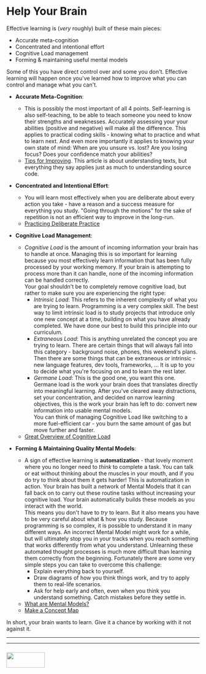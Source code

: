 # Help Your Brain

Effective learning is (_very_ roughly) built of these main pieces:
* Accurate meta-cognition 
* Concentrated and intentional effort
* Cognitive Load management
* Forming & maintaining useful mental models

Some of this you have direct control over and some you don't.  Effective learning will happen once you've learned how to improve what you can control and manage what you can't.  


* __Accurate Meta-Cognition__:
  * This is possibly the most important of all 4 points.  Self-learning is also self-teaching, to be able to teach someone you need to know their strengths and weaknesses. Accurately assessing your your abilities (positive and negative) will make all the difference. This applies to practical coding skills - knowing what to practice and what to learn next. 
  And even more importantly it applies to knowing your own state of mind: When are you unsure vs. lost? Are you losing focus? Does your confidence match your abilities? 
  * [Tips for Improving](http://www.learningscientists.org/blog/2017/3/30-1).  This article is about understanding texts, but everything they say applies just as much to understanding source code.

* __Concentrated and Intentional Effort__:
  * You will learn most effectively when you are deliberate about every action you take - have a reason and a success measure for everything you study.  "Going through the motions" for the sake of repetition is not an efficient way to improve in the long-run.  
  * [Practicing Deliberate Practice](https://medium.com/the-crossover-cast/get-better-at-anything-6-steps-of-deliberate-practice-19830bfc9460)

* __Cognitive Load Management__:
  * _Cognitive Load_ is the amount of incoming information your brain has to handle at once.  Managing this is so important for learning because you most effectively learn information that has been fully processed by your working memory. If your brain is attempting to process more than it can handle, none of the incoming information can be handled correctly.  
  Your goal shouldn't be to completely remove cognitive load, but rather to make sure you are experiencing the right type:
    * _Intrinsic Load_:  This refers to the inherent complexity of what you are trying to learn.  Programming is a very complex skill.  The best way to limit intrinsic load is to study projects that introduce only one new concept at a time, building on what you have already completed. We have done our best to build this principle into our curriculum.
    * _Extraneous Load_:  This is anything unrelated the concept you are trying to learn.   There are certain things that will always fall into this category - background noise, phones, this weekend's plans.  Then there are some things that can be extraneous _or_ intrinsic - new language features, dev tools, frameworks, ... It is up to you to decide what you're focusing on and to learn the rest later.
    * _Germane Load_:  This is the good one, you want this one.  Germane load is the work your brain does that translates directly into meaningful learning.  After you've cleared away distractions, set your concentration, and decided on narrow learning objectives, this is the work your brain has left to do: convert new information into usable mental models.  
  You can think of managing Cognitive Load like switching to a more fuel-efficient car - you burn the same amount of gas but move further and faster.
  * [Great Overview of Cognitive Load](https://www.mindtools.com/pages/article/cognitive-load-theory.htm)


* __Forming & Maintaining Quality Mental Models__:
  * A sign of effective learning is __automatization__ - that lovely moment where you no longer need to _think_ to complete a task.  You can talk or eat without thinking about the muscles in your mouth, and if you do try to think about them it gets harder!  This is automatization in action.  Your brain has built a network of Mental Models that it can fall back on to carry out these routine tasks without increasing your cognitive load.  Your brain automatically builds these models as you interact with the world.  
  This means you don't have to _try_ to learn.  But it also means you have to be very careful about what & how you study. Because programming is so complex, it is possible to understand it in many different ways.  An incorrect Mental Model might work for a while, but will ultimately stop you in your tracks when you reach something that works differently from what you understand. Unlearning these automated thought processes is much more difficult than learning them correctly from the beginning.
  Fortunately there are some very simple steps you can take to overcome this challenge: 
    * Explain everything back to yourself.
    * Draw diagrams of how you think things work, and try to apply them to real-life scenarios.
    * Ask for help early and often, even when you think you understand something.  Catch mistakes before they settle in.
  * [What are Mental Models?](https://www.youtube.com/watch?v=5K_sxBUGx8A)
  * [Make a Concept Map](https://www.wikihow.com/Make-a-Concept-Map)


In short, your brain wants to learn.  Give it a chance by working with it not against it.

___
___
### <a href="http://elewa.education/blog" target="_blank"><img src="https://user-images.githubusercontent.com/18554853/34921062-506450ae-f97d-11e7-875f-6feeb26ad72d.png" width="100" height="40"/></a>